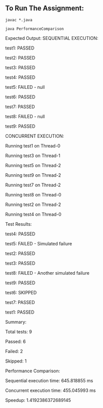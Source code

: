 ## To Run The Assignment:
```
javac *.java 
```
```
java PerformanceComparison
```

Expected Output:
SEQUENTIAL EXECUTION:

test1: PASSED

test2: PASSED

test3: PASSED

test4: PASSED

test5: FAILED - null

test6: PASSED

test7: PASSED

test8: FAILED - null

test9: PASSED


CONCURRENT EXECUTION:

Running test1 on Thread-0

Running test3 on Thread-1

Running test5 on Thread-2

Running test9 on Thread-2

Running test7 on Thread-2

Running test8 on Thread-0

Running test2 on Thread-2

Running test4 on Thread-0


Test Results:

test4: PASSED

test5: FAILED - Simulated failure

test2: PASSED

test3: PASSED

test8: FAILED - Another simulated failure

test9: PASSED

test6: SKIPPED

test7: PASSED

test1: PASSED


Summary:

Total tests: 9

Passed: 6

Failed: 2

Skipped: 1


Performance Comparison:

Sequential execution time: 645.818855 ms

Concurrent execution time: 455.045993 ms

Speedup: 1.4192386372689145
